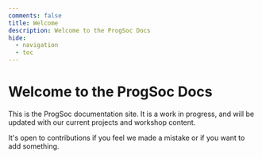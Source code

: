```yaml
---
comments: false
title: Welcome
description: Welcome to the ProgSoc Docs
hide:
  - navigation
  - toc
---
```


# Welcome to the ProgSoc Docs

This is the ProgSoc documentation site. It is a work in progress, and will be updated with our current projects and workshop content.

It's open to contributions if you feel we made a mistake or if you want to add something.
